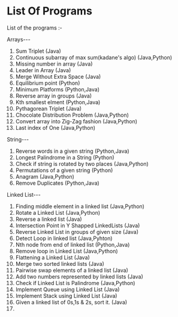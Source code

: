 # List Of Programs
List of the programs :-

Arrays---

1) Sum Triplet (Java)
2) Continuous subarray of max sum(kadane's algo) (Java,Python)
3) Missing number in array (Java)
4) Leader in Array (Java)
5) Merge Without Extra Space (Java)
6) Equilibrium point (Python)
7) Minimum Platforms (Python,Java)
8) Reverse array in groups (Java)
9) Kth smallest elment (Python,Java)
10) Pythagorean Triplet (Java)
11) Chocolate Distribution Problem (Java,Python)
12) Convert array into Zig-Zag fashion (Java,Python)
13) Last index of One (Java,Python)

String---

1) Reverse words in a given string (Python,Java)
2) Longest Palindrome in a String (Python)
3) Check if string is rotated by two places (Java,Python)
4) Permutations of a given string (Python)
5) Anagram (Java,Python)
6) Remove Duplicates (Python,Java)

Linked List---

1) Finding middle element in a linked list (Java,Python)
2) Rotate a Linked List (Java,Python)
3) Reverse a linked list (Java)
4) Intersection Point in Y Shapped LinkedLists (Java)
5) Reverse Linked List in groups of given size (Java)
6) Detect Loop in linked list (Java,Pyhton)
7) Nth node from end of linked list (Python,Java)
8) Remove loop in Linked List (Java,Python)
9) Flattening a Linked List (Java)
10) Merge two sorted linked lists (Java)
11) Pairwise swap elements of a linked list (Java)
12) Add two numbers represented by linked lists (Java)
13) Check if Linked List is Palindrome (Java,Python)
14) Implement Queue using Linked List (Java)
15) Implement Stack using Linked List (Java)
16) Given a linked list of 0s,1s & 2s, sort it. (Java)
17) 





